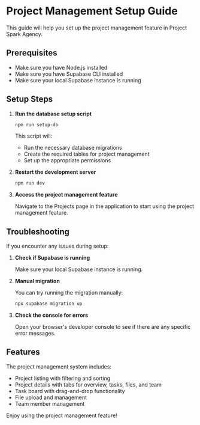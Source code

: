 # Project Management Setup Guide

This guide will help you set up the project management feature in Project Spark Agency.

## Prerequisites

- Make sure you have Node.js installed
- Make sure you have Supabase CLI installed
- Make sure your local Supabase instance is running

## Setup Steps

1. **Run the database setup script**

   ```bash
   npm run setup-db
   ```

   This script will:
   - Run the necessary database migrations
   - Create the required tables for project management
   - Set up the appropriate permissions

2. **Restart the development server**

   ```bash
   npm run dev
   ```

3. **Access the project management feature**

   Navigate to the Projects page in the application to start using the project management feature.

## Troubleshooting

If you encounter any issues during setup:

1. **Check if Supabase is running**

   Make sure your local Supabase instance is running.

2. **Manual migration**

   You can try running the migration manually:

   ```bash
   npx supabase migration up
   ```

3. **Check the console for errors**

   Open your browser's developer console to see if there are any specific error messages.

## Features

The project management system includes:

- Project listing with filtering and sorting
- Project details with tabs for overview, tasks, files, and team
- Task board with drag-and-drop functionality
- File upload and management
- Team member management

Enjoy using the project management feature!

